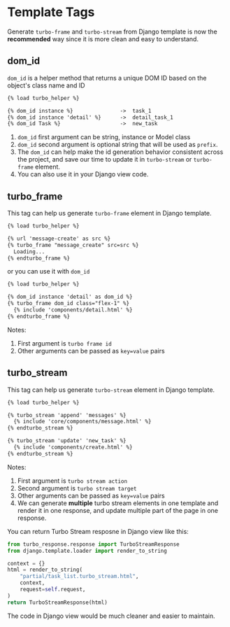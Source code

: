 # Template Tags

Generate `turbo-frame` and `turbo-stream` from Django template is now the **recommended** way since it is more clean and easy to understand.

## dom_id

`dom_id` is a helper method that returns a unique DOM ID based on the object's class name and ID

```html
{% load turbo_helper %}

{% dom_id instance %}               ->  task_1
{% dom_id instance 'detail' %}      ->  detail_task_1
{% dom_id Task %}                   ->  new_task
```

1. `dom_id` first argument can be string, instance or Model class
2. `dom_id` second argument is optional string that will be used as `prefix`.
3. The `dom_id` can help make the id generation behavior consistent across the project, and save our time to update it in `turbo-stream` or `turbo-frame` element.
4. You can also use it in your Django view code.

## turbo_frame

This tag can help us generate `turbo-frame` element in Django template.

```html
{% load turbo_helper %}

{% url 'message-create' as src %}
{% turbo_frame "message_create" src=src %}
  Loading...
{% endturbo_frame %}
```

or you can use it with `dom_id`

```html
{% load turbo_helper %}

{% dom_id instance 'detail' as dom_id %}
{% turbo_frame dom_id class="flex-1" %}
  {% include 'components/detail.html' %}
{% endturbo_frame %}
```

Notes:

1. First argument is `turbo frame id`
2. Other arguments can be passed as `key=value` pairs

## turbo_stream

This tag can help us generate `turbo-stream` element in Django template.

```html
{% load turbo_helper %}

{% turbo_stream 'append' 'messages' %}
  {% include 'core/components/message.html' %}
{% endturbo_stream %}

{% turbo_stream 'update' 'new_task' %}
  {% include 'components/create.html' %}
{% endturbo_stream %}
```

Notes:

1. First argument is `turbo stream action`
2. Second argument is `turbo stream target`
3. Other arguments can be passed as `key=value` pairs
4. We can generate **multiple**  turbo stream elements in one template and render it in one response, and update multiple part of the page in one response.

You can return Turbo Stream resposne in Django view like this:

```python
from turbo_response.response import TurboStreamResponse
from django.template.loader import render_to_string

context = {}
html = render_to_string(
    "partial/task_list.turbo_stream.html",
    context,
    request=self.request,
)
return TurboStreamResponse(html)
```

The code in Django view would be much cleaner and easier to maintain.
